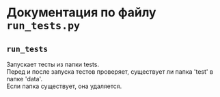 # Документация по файлу `run_tests.py`

## `run_tests`<br>
Запускает тесты из папки tests.<br>
Перед и после запуска тестов проверяет, существует ли папка 'test' в папке 'data'.<br>
Если папка существует, она удаляется.<br>
<br>
